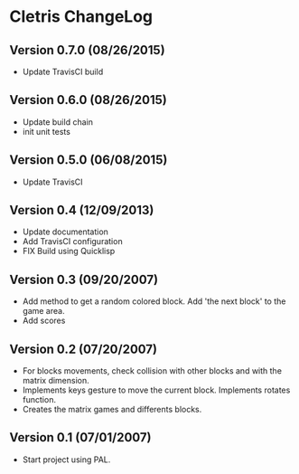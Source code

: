 # Cletris ChangeLog

## Version 0.7.0 (08/26/2015)

- Update TravisCI build

## Version 0.6.0 (08/26/2015)

- Update build chain
- init unit tests

## Version 0.5.0 (06/08/2015)

- Update TravisCI

## Version 0.4 (12/09/2013)

- Update documentation
- Add TravisCI configuration
- FIX Build using Quicklisp

## Version 0.3 (09/20/2007)

- Add method to get a random colored block. Add 'the next block' to
the game area.
- Add scores

## Version 0.2 (07/20/2007)

- For blocks movements, check collision with other blocks and with
the matrix dimension.
- Implements keys gesture to move the current block.  Implements
rotates function.
- Creates the matrix games and differents blocks.

## Version 0.1 (07/01/2007)

- Start project using PAL.
